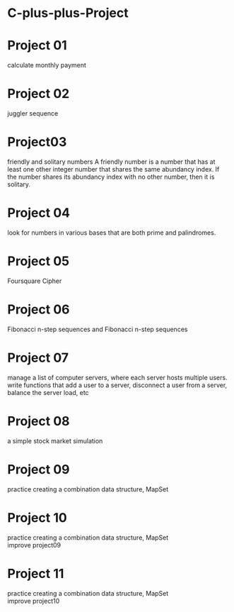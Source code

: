 # C-plus-plus-Project
# Project 01   
calculate monthly payment
# Project 02   
juggler sequence
# Project03   
friendly and solitary numbers
A friendly number is a number that has at least one other integer number
that shares the same abundancy index. 
If the number shares its abundancy index with no other number, then it is solitary.
# Project 04 
look for numbers in various bases that are both prime and palindromes.
# Project 05   
  Foursquare Cipher
# Project 06
   Fibonacci n-step sequences  and Fibonacci n-step sequences 
# Project 07
   manage a list of computer servers, where each server hosts multiple users. 
   write functions that add a user to a server, disconnect a user from a server,
   balance the server load, etc
#  Project 08
   a simple stock market simulation
#  Project 09
   practice creating a combination data structure, MapSet
# Project 10
   practice creating a combination data structure, MapSet  
   improve project09
# Project 11
   practice creating a combination data structure, MapSet  
   improve project10
